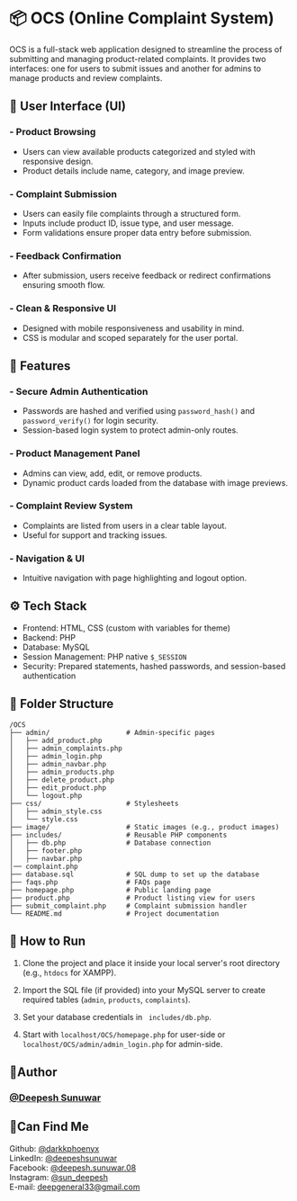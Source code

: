 # 📦 OCS (Online Complaint System)

OCS is a full-stack web application designed to streamline the process of submitting and managing product-related complaints. It provides two interfaces: one for users to submit issues and another for admins to manage products and review complaints.

## 👤 User Interface (UI)

### - Product Browsing

- Users can view available products categorized and styled with responsive design.
- Product details include name, category, and image preview.

### - Complaint Submission

- Users can easily file complaints through a structured form.
- Inputs include product ID, issue type, and user message.
- Form validations ensure proper data entry before submission.

### - Feedback Confirmation

- After submission, users receive feedback or redirect confirmations ensuring smooth flow.

### - Clean & Responsive UI

- Designed with mobile responsiveness and usability in mind.
- CSS is modular and scoped separately for the user portal.

## 🔐 Features

### - Secure Admin Authentication

- Passwords are hashed and verified using `password_hash()` and `password_verify()` for login security.
- Session-based login system to protect admin-only routes.

### - Product Management Panel

- Admins can view, add, edit, or remove products.
- Dynamic product cards loaded from the database with image previews.

### - Complaint Review System

- Complaints are listed from users in a clear table layout.
- Useful for support and tracking issues.

### - Navigation & UI

- Intuitive navigation with page highlighting and logout option.

## ⚙️ Tech Stack

- Frontend: HTML, CSS (custom with variables for theme)
- Backend: PHP
- Database: MySQL
- Session Management: PHP native `$_SESSION`
- Security: Prepared statements, hashed passwords, and session-based authentication

## 📁 Folder Structure

```
/OCS
├── admin/                   # Admin-specific pages
│   ├── add_product.php
│   ├── admin_complaints.php
│   ├── admin_login.php
│   ├── admin_navbar.php
│   ├── admin_products.php
│   ├── delete_product.php
│   ├── edit_product.php
│   └── logout.php
├── css/                     # Stylesheets
│   ├── admin_style.css
│   └── style.css
├── image/                   # Static images (e.g., product images)
├── includes/                # Reusable PHP components
│   ├── db.php               # Database connection
│   ├── footer.php
│   ├── navbar.php
│── complaint.php
├── database.sql             # SQL dump to set up the database
├── faqs.php                 # FAQs page
├── homepage.php             # Public landing page
├── product.php              # Product listing view for users
├── submit_complaint.php     # Complaint submission handler
└── README.md                # Project documentation
```

## 🚀 How to Run

1. Clone the project and place it inside your local server's root directory (e.g., `htdocs` for XAMPP).

2. Import the SQL file (if provided) into your MySQL server to create required tables (`admin`, `products`, `complaints`).

3. Set your database credentials in ` includes/db.php`.

4. Start with `localhost/OCS/homepage.php` for user-side or `localhost/OCS/admin/admin_login.php` for admin-side.

## 👦Author

### [@Deepesh Sunuwar](https://github.com/darkkphoenyx)

## 🔗Can Find Me

Github: [@darkkphoenyx](https://github.com/darkkphoenyx)  
LinkedIn: [@deepeshsunuwar](https://www.linkedin.com/in/deepesh-sunuwar-6237351aa/)  
Facebook: [@deepesh.sunuwar.08](https://www.facebook.com/deepesh.sunuwar.08)  
Instagram: [@sun_deepesh](https://www.instagram.com/sun_deepesh/)  
E-mail: deepgeneral33@gmail.com
